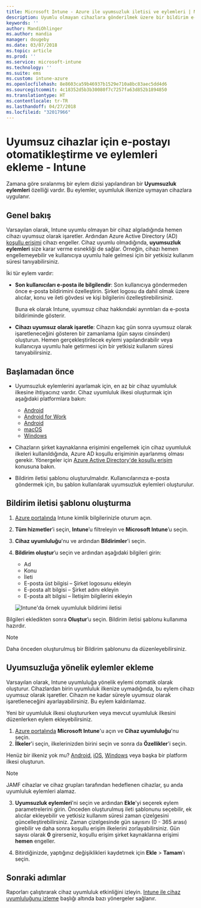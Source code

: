 ```yaml
---
title: Microsoft Intune - Azure ile uyumsuzluk iletisi ve eylemleri | Microsoft Docs
description: Uyumlu olmayan cihazlara gönderilmek üzere bir bildirim e-postası oluşturun. Cihaz uyumlu değil olarak işaretlendikten sonraki eylemleri ekleyin. Örneğin uyumluluğu sağlamak için bir yetkisiz kullanım süresi ekleyebilir veya cihaz uyumlu duruma gelene kadar erişimi engellemek için bir zamanlama oluşturabilirsiniz. Bunu yapmak için Azure'da Microsoft Intune’u kullanın.
keywords: ''
author: MandiOhlinger
ms.author: mandia
manager: dougeby
ms.date: 03/07/2018
ms.topic: article
ms.prod: ''
ms.service: microsoft-intune
ms.technology: ''
ms.suite: ems
ms.custom: intune-azure
ms.openlocfilehash: 8e8603ca59b46937b1529e710a8bc83aec5dd4d6
ms.sourcegitcommit: 4c18352d5b3b30080f7c7257fa63d852b1894850
ms.translationtype: HT
ms.contentlocale: tr-TR
ms.lasthandoff: 04/27/2018
ms.locfileid: "32017966"
---
```

# <a name="automate-email-and-add-actions-for-noncompliant-devices---intune"></a>Uyumsuz cihazlar için e-postayı otomatikleştirme ve eylemleri ekleme - Intune

Zamana göre sıralanmış bir eylem dizisi yapılandıran bir **Uyumsuzluk eylemleri** özelliği vardır. Bu eylemler, uyumluluk ilkenize uymayan cihazlara uygulanır. 

## <a name="overview"></a>Genel bakış
Varsayılan olarak, Intune uyumlu olmayan bir cihaz algıladığında hemen cihazı uyumsuz olarak işaretler. Ardından Azure Active Directory (AD) [koşullu erişimi](https://docs.microsoft.com/azure/active-directory/active-directory-conditional-access-azure-portal) cihazı engeller. Cihaz uyumlu olmadığında, **uyumsuzluk eylemleri** size karar verme esnekliği de sağlar. Örneğin, cihazı hemen engellemeyebilir ve kullanıcıya uyumlu hale gelmesi için bir yetkisiz kullanım süresi tanıyabilirsiniz.

İki tür eylem vardır:

- **Son kullanıcıları e-posta ile bilgilendir**: Son kullanıcıya göndermeden önce e-posta bildirimini özelleştirin. Şirket logosu da dahil olmak üzere alıcılar, konu ve ileti gövdesi ve kişi bilgilerini özelleştirebilirsiniz.

    Buna ek olarak Intune, uyumsuz cihaz hakkındaki ayrıntıları da e-posta bildiriminde gösterir.

- **Cihazı uyumsuz olarak işaretle**: Cihazın kaç gün sonra uyumsuz olarak işaretleneceğini gösteren bir zamanlama (gün sayısı cinsinden) oluşturun. Hemen gerçekleştirilecek eylemi yapılandırabilir veya kullanıcıya uyumlu hale getirmesi için bir yetkisiz kullanım süresi tanıyabilirsiniz.

## <a name="before-you-begin"></a>Başlamadan önce

- Uyumsuzluk eylemlerini ayarlamak için, en az bir cihaz uyumluluk ilkesine ihtiyacınız vardır. Cihaz uyumluluk ilkesi oluşturmak için aşağıdaki platformlara bakın:

  - [Android](compliance-policy-create-android.md)
  - [Android for Work](compliance-policy-create-android-for-work.md)
  - [Android](compliance-policy-create-ios.md)
  - [macOS](compliance-policy-create-mac-os.md)
  - [Windows](compliance-policy-create-windows.md)

- Cihazların şirket kaynaklarına erişimini engellemek için cihaz uyumluluk ilkeleri kullanıldığında, Azure AD koşullu erişiminin ayarlanmış olması gerekir. Yönergeler için [Azure Active Directory'de koşullu erişim](https://docs.microsoft.com/azure/active-directory/active-directory-conditional-access-azure-portal) konusuna bakın.

- Bildirim iletisi şablonu oluşturulmalıdır. Kullanıcılarınıza e-posta göndermek için, bu şablon kullanılarak uyumsuzluk eylemleri oluşturulur.

## <a name="create-a-notification-message-template"></a>Bildirim iletisi şablonu oluşturma

1. [Azure portalında](https://portal.azure.com) Intune kimlik bilgilerinizle oturum açın. 
2. **Tüm hizmetler**’i seçin, **Intune**’u filtreleyin ve **Microsoft Intune**’u seçin.
3. **Cihaz uyumluluğu**'nu ve ardından **Bildirimler**'i seçin. 
4. **Bildirim oluştur**’u seçin ve ardından aşağıdaki bilgileri girin:

   - Ad
   - Konu
   - İleti
   - E-posta üst bilgisi – Şirket logosunu ekleyin
   - E-posta alt bilgisi – Şirket adını ekleyin
   - E-posta alt bilgisi – İletişim bilgilerini ekleyin

   ![Intune'da örnek uyumluluk bildirimi iletisi](./media/actionsfornoncompliance-1.PNG)

Bilgileri ekledikten sonra **Oluştur**’u seçin. Bildirim iletisi şablonu kullanıma hazırdır.

> [!NOTE]
> Daha önceden oluşturulmuş bir Bildirim şablonunu da düzenleyebilirsiniz.

## <a name="add-actions-for-noncompliance"></a>Uyumsuzluğa yönelik eylemler ekleme

Varsayılan olarak, Intune uyumluluğa yönelik eylemi otomatik olarak oluşturur. Cihazlardan birin uyumluluk ilkenize uymadığında, bu eylem cihazı uyumsuz olarak işaretler. Cihazın ne kadar süreyle uyumsuz olarak işaretleneceğini ayarlayabilirsiniz. Bu eylem kaldırılamaz.

Yeni bir uyumluluk ilkesi oluştururken veya mevcut uyumluluk ilkesini düzenlerken eylem ekleyebilirsiniz. 

1. [Azure portalında](https://portal.azure.com) **Microsoft Intune**'u açın ve **Cihaz uyumluluğu**'nu seçin.
2. **İlkeler**'i seçin, ilkelerinizden birini seçin ve sonra da **Özellikler**'i seçin. 

  Henüz bir ilkeniz yok mu? [Android](compliance-policy-create-android.md), [iOS](compliance-policy-create-ios.md), [Windows](compliance-policy-create-windows.md) veya başka bir platform ilkesi oluşturun.
  
  > [!NOTE]
  > JAMF cihazlar ve cihaz grupları tarafından hedeflenen cihazlar, şu anda uyumluluk eylemleri alamaz.

3. **Uyumsuzluk eylemleri**'ni seçin ve ardından **Ekle**'yi seçerek eylem parametrelerini girin. Önceden oluşturulmuş ileti şablonunu seçebilir, ek alıcılar ekleyebilir ve yetkisiz kullanım süresi zaman çizelgesini güncelleştirebilirsiniz. Zaman çizelgesinde gün sayısını (0 - 365 arası) girebilir ve daha sonra koşullu erişim ilkelerini zorlayabilirsiniz. Gün sayısı olarak **0** girerseniz, koşullu erişim şirket kaynaklarına erişimi **hemen** engeller.

4. Bitirdiğinizde, yaptığınız değişiklikleri kaydetmek için **Ekle** > **Tamam**'ı seçin.

## <a name="next-steps"></a>Sonraki adımlar
Raporları çalıştırarak cihaz uyumluluk etkinliğini izleyin. [Intune ile cihaz uyumluluğunu izleme](device-compliance-monitor.md) başlığı altında bazı yönergeler sağlanır.
